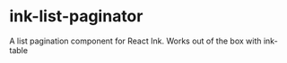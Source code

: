 # ink-list-paginator
A list pagination component for React Ink. Works out of the box with ink-table
